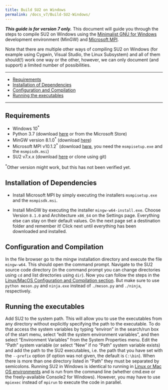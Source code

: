 ```yaml
---
title: Build SU2 on Windows
permalink: /docs_v7/Build-SU2-Windows/
---
```


***This guide is for version 7 only.*** 
This document will guide you through the steps to compile SU2 on Windows using the [Minimalist GNU for Windows
](http://www.mingw.org/) development environment (MinGW) and [Microsoft MPI](https://docs.microsoft.com/en-us/message-passing-interface/microsoft-mpi).

Note that there are multiple other ways of compiling SU2 on Windows (for example using Cygwin, Visual Studio, the Linux Subsystem) and all of them should(!) work one way or the other,
however, we can only document (and support) a limited number of possibilities. 

---

- [Requirements](#requirements)
- [Installation of Dependencies](#installation-of-dependencies)
- [Configuration and Compilation](#configuration-and-compilation)
- [Running the executables](#running-the-executables)

---

## Requirements

- Windows 10<sup>*</sup>
- Python 3.7 (download [here](https://www.python.org/downloads/windows/) or from the Microsoft Store)
- MinGW version 8.1.0<sup>*</sup> (download [here](https://osdn.net/projects/mingw/releases/))
- Microsoft MPI v10.1.2<sup>*</sup> (download [here](https://www.microsoft.com/en-us/download/details.aspx?id=100593), you need the `msmpisetup.exe` and the `msmpisdk.msi`)
- SU2 v7.x.x (download [here](https://su2code.github.io/download) or clone using git)

<sup>*</sup>Other version might work, but this has not been verified yet.


## Installation of Dependencies

- Install Microsoft MPI by simply executing the installers `msmpisetup.exe` and the `msmpisdk.msi`.

- Install MinGW by executing the installer `mingw-w64-install.exe`. Choose Version `8.1.0` and Architecture `x86_64` on the Settings page.
Everything else can stay on their default values. On the next page set a destination folder and remember it! Click next until everything has been downloaded and installed.

## Configuration and Compilation

In the file browser go to the mingw installation directory and execute the file `mingw-w64`. This should open the command prompt. Navigate to the SU2 source code directory (in the command prompt you can change directories using `cd` and list directories using `dir`).
Now you can follow the steps in the [Linux/MacOS Configuration and Compilation section](/docs_v7/Build-SU2-From-Source/#configuration-and-compilation). But make sure to use `python meson.py` and `ninja.exe` instead of `./meson.py` and `./ninja`, respectively.




## Running the executables
Add SU2 to the system path. This will allow you to use the executables from any directory without explicitly specifying the path to the executable. To do that access the system variables by typing “environ” in the search/run box of the start menu, select “edit the system environment variables”, and then select “Environment Variables” from the System Properties menu. Edit the “Path” system variable (or select “New” if no “Path” system variable exists) and add the path to the SU2 executables, i.e. the path that you have set with the `--prefix` option (if option was not given, the default is `C:\bin`). When there is more than one directory listed in “Path” they must be separated by semicolons.
Running SU2 in Windows is identical to running in [Linux or Mac OS environments](/_docs_v7/Execution.md) and is run from the command line (whether cmd.exe or the freely-available Console2 for Windows). However, you may have to use `mpiexec` instead of `mpirun` to execute the code in parallel.
